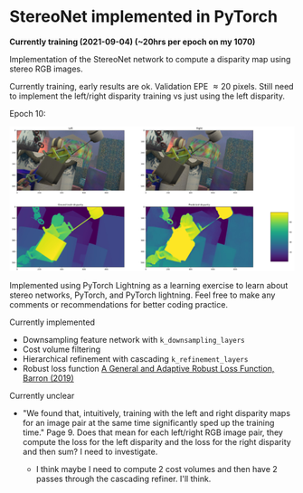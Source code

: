 # StereoNet implemented in PyTorch

**Currently training (2021-09-04) (~20hrs per epoch on my 1070)**

Implementation of the StereoNet network to compute a disparity map using stereo RGB images.

Currently training, early results are ok.  Validation EPE $\approx20$ pixels.  Still need to implement the left/right disparity training vs just using the left disparity.

Epoch 10:

<img src="./readme_images/Epoch_10_Val.JPG" alt="Validation image" style="width:1000px;"/>

Implemented using PyTorch Lightning as a learning exercise to learn about stereo networks, PyTorch, and PyTorch lightning.  Feel free to make any comments or recommendations for better coding practice.

Currently implemented

* Downsampling feature network with `k_downsampling_layers`
* Cost volume filtering
* Hierarchical refinement with cascading `k_refinement_layers`
* Robust loss function [A General and Adaptive Robust Loss Function, Barron (2019)](https://arxiv.org/abs/1701.03077)

Currently unclear

* "We found that, intuitively, training with the left and right disparity maps for an image pair at the same time significantly sped up the training time." Page 9.  Does that mean for each left/right RGB image pair, they compute the loss for the left disparity and the loss for the right disparity and then sum?  I need to investigate.

    * I think maybe I need to compute 2 cost volumes and then have 2 passes through the cascading refiner.  I'll think.